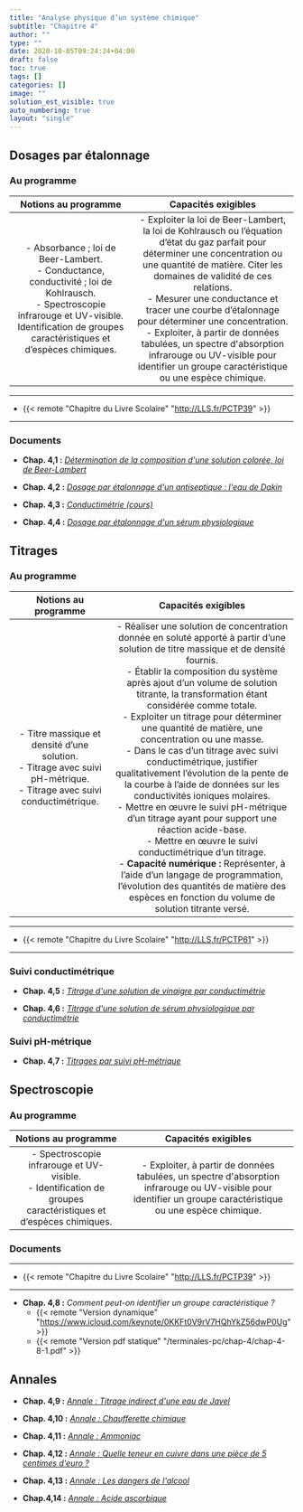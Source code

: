 ```yaml
---
title: "Analyse physique d’un système chimique"
subtitle: "Chapitre 4"
author: ""
type: ""
date: 2020-10-05T09:24:24+04:00
draft: false
toc: true
tags: []
categories: []
image: ""
solution_est_visible: true
auto_numbering: true
layout: "single"
---
```


## Dosages par étalonnage

### Au programme

| Notions au programme | Capacités exigibles |
|:-:|:-:|
| - Absorbance&nbsp;; loi de Beer-Lambert.<br />- Conductance, conductivité&nbsp;; loi de Kohlrausch.<br />- Spectroscopie infrarouge et UV-visible. Identification de groupes caractéristiques et d’espèces chimiques.   | - Exploiter la loi de Beer-Lambert, la loi de Kohlrausch ou l’équation d’état du gaz parfait pour déterminer une concentration ou une quantité de matière. Citer les domaines de validité de ces relations.<br />- Mesurer une conductance et tracer une courbe d’étalonnage pour déterminer une concentration.<br />- Exploiter, à partir de données tabulées, un spectre d'absorption infrarouge ou UV-visible pour identifier un groupe caractéristique ou une espèce chimique.  |


----
- {{< remote "Chapitre du Livre Scolaire" "http://LLS.fr/PCTP39" >}}
----

### Documents 

- **Chap. 4,1 :** [*Détermination de la composition d'une solution colorée, loi de Beer-Lambert*](1-beer-lambert)

- **Chap. 4,2 :** [*Dosage par étalonnage d'un antiseptique : l'eau de Dakin*](2-eau-dakin)

- **Chap. 4,3 :** [*Conductimétrie (cours)*](3-conductivite-solution)

- **Chap. 4,4 :** [*Dosage par étalonnage d'un sérum physiologique*](4-kohlrausch-dosage)

## Titrages

### Au programme

| Notions au programme | Capacités exigibles |
|:-:|:-:|
| - Titre massique et densité d’une solution.<br />- Titrage avec suivi pH-métrique.<br />- Titrage avec suivi conductimétrique.    | - Réaliser une solution de concentration donnée en soluté apporté à partir d’une solution de titre massique et de densité fournis.<br />- Établir la composition du système après ajout d’un volume de solution titrante, la transformation étant considérée comme totale.<br />- Exploiter un titrage pour déterminer une quantité de matière, une concentration ou une masse.<br />- Dans le cas d’un titrage avec suivi conductimétrique, justifier qualitativement l’évolution de la pente de la courbe à l’aide de données sur les conductivités ioniques molaires.<br />- Mettre en œuvre le suivi pH-métrique d’un titrage ayant pour support une réaction acide-base.<br />- Mettre en œuvre le suivi conductimétrique d’un titrage.<br />- **Capacité numérique :** Représenter, à l’aide d’un langage de programmation, l’évolution des quantités de matière des espèces en fonction du volume de solution titrante versé.   |

----
- {{< remote "Chapitre du Livre Scolaire" "http://LLS.fr/PCTP61" >}}
----

### Suivi conductimétrique

- **Chap. 4,5 :** [*Titrage d'une solution de vinaigre par conductimétrie*](5-titrage-conductimetrique)

- **Chap. 4,6 :** [*Titrage d'une solution de sérum physiologique par conductimétrie*](6-titrage-conductimetrique-2)

### Suivi pH-métrique

- **Chap. 4,7 :** [*Titrages par suivi pH-métrique*](7-titrage-acide-base)

## Spectroscopie

### Au programme

| Notions au programme | Capacités exigibles |
|:-:|:-:|
| - Spectroscopie infrarouge et UV-visible.<br />- Identification de groupes caractéristiques et d’espèces chimiques.   | - Exploiter, à partir de données tabulées, un spectre d'absorption infrarouge ou UV-visible pour identifier un groupe caractéristique ou une espèce chimique.  |

### Documents 

----
- {{< remote "Chapitre du Livre Scolaire" "http://LLS.fr/PCTP39" >}}
----

- **Chap. 4,8 :** *Comment peut-on identifier un groupe caractéristique ?*
    - {{< remote "Version dynamique" "https://www.icloud.com/keynote/0KKFt0V9rV7HQhYkZ56dwP0Ug" >}}
    - {{< remote "Version pdf statique" "/terminales-pc/chap-4/chap-4-8-1.pdf" >}}


## Annales

- **Chap. 4,9 :** [*Annale : Titrage indirect d'une eau de Javel*](8-titrage-indirect)

- **Chap. 4,10 :** [*Annale : Chaufferette chimique*](9-chaufferette-chimique)

- **Chap. 4,11 :** [*Annale : Ammoniac*](10-ammoniac)

- **Chap. 4,12 :** [*Annale : Quelle teneur en cuivre dans une pièce de 5 centimes d'euro ?*](11-teneur-cuivre-piece)

- **Chap. 4,13 :** [*Annale : Les dangers de l'alcool*](12-alcool)

- **Chap.4,14 :** [*Annale : Acide ascorbique*](13-acide-ascorbique)